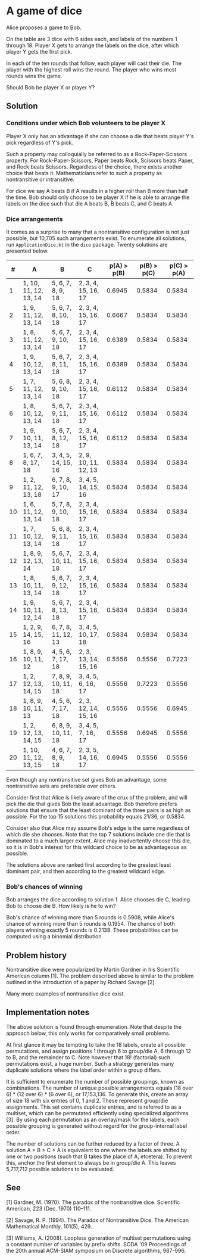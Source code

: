 # A game of dice

Alice proposes a game to Bob.

On the table are 3 dice with 6 sides each, and labels of the numbers 1 through 18. Player X gets to arrange the labels on the dice, after which player Y gets the first pick.

In each of the ten rounds that follow, each player will cast their die. The player with the highest roll wins the round. The player who wins most rounds wins the game.

Should Bob be player X or player Y?

## Solution

### Conditions under which Bob volunteers to be player X

Player X only has an advantage if she can choose a die that beats player Y's pick regardless of Y's pick.

Such a property may colloquially be referred to as a Rock-Paper-Scissors property. For Rock-Paper-Scissors, Paper beats Rock, Scissors beats Paper, and Rock beats Scissors. Regardless of the choice, there exists another choice that beats it. Mathematicians refer to such a property as nontransitive or intransitive.

For dice we say A beats B if A results in a higher roll than B more than half the time. Bob should only choose to be player X if he is able to arrange the labels on the dice such that die A beats B, B beats C, and C beats A.

### Dice arrangements

It comes as a surprise to many that a nontransitive configuration is not just possible, but 10,705 such arrangements exist. To enumerate all solutions, run `ApplicationDice.kt` in the `dice` package. Twenty solutions are presented below.

| #  | A  | B  | C  | p(A) > p(B) | p(B) > p(C) | p(C) > p(A) |
|---|---|---|---|---|---|---|
1 | 1, 10, 11, 12, 13, 14 | 5, 6, 7, 8, 9, 18 | 2, 3, 4, 15, 16, 17 | 0.6945 | 0.5834 | 0.5834 |
2 | 1, 9, 11, 12, 13, 14 | 5, 6, 7, 8, 10, 18 | 2, 3, 4, 15, 16, 17 | 0.6667 | 0.5834 | 0.5834 |
3 | 1, 8, 11, 12, 13, 14 | 5, 6, 7, 9, 10, 18 | 2, 3, 4, 15, 16, 17 | 0.6389 | 0.5834 | 0.5834 |
4 | 1, 9, 10, 12, 13, 14 | 5, 6, 7, 8, 11, 18 | 2, 3, 4, 15, 16, 17 | 0.6389 | 0.5834 | 0.5834 |
5 | 1, 7, 11, 12, 13, 14 | 5, 6, 8, 9, 10, 18 | 2, 3, 4, 15, 16, 17 | 0.6112 | 0.5834 | 0.5834 |
6 | 1, 8, 10, 12, 13, 14 | 5, 6, 7, 9, 11, 18 | 2, 3, 4, 15, 16, 17 | 0.6112 | 0.5834 | 0.5834 |
7 | 1, 9, 10, 11, 13, 14 | 5, 6, 7, 8, 12, 18 | 2, 3, 4, 15, 16, 17 | 0.6112 | 0.5834 | 0.5834 |
8 | 1, 6, 7, 8, 17, 18 | 3, 4, 5, 14, 15, 16 | 2, 9, 10, 11, 12, 13 | 0.5834 | 0.5834 | 0.5834 |
9 | 1, 2, 11, 12, 13, 18 | 6, 7, 8, 9, 10, 17 | 3, 4, 5, 14, 15, 16 | 0.5834 | 0.5834 | 0.5834 |
10 | 1, 6, 11, 12, 13, 14 | 5, 7, 8, 9, 10, 18 | 2, 3, 4, 15, 16, 17 | 0.5834 | 0.5834 | 0.5834 |
11 | 1, 7, 10, 12, 13, 14 | 5, 6, 8, 9, 11, 18 | 2, 3, 4, 15, 16, 17 | 0.5834 | 0.5834 | 0.5834 |
12 | 1, 8, 9, 12, 13, 14 | 5, 6, 7, 10, 11, 18 | 2, 3, 4, 15, 16, 17 | 0.5834 | 0.5834 | 0.5834 |
13 | 1, 8, 10, 11, 13, 14 | 5, 6, 7, 9, 12, 18 | 2, 3, 4, 15, 16, 17 | 0.5834 | 0.5834 | 0.5834 |
14 | 1, 9, 10, 11, 12, 14 | 5, 6, 7, 8, 13, 18 | 2, 3, 4, 15, 16, 17 | 0.5834 | 0.5834 | 0.5834 |
15 | 1, 2, 9, 14, 15, 16 | 6, 7, 8, 11, 12, 13 | 3, 4, 5, 10, 17, 18 | 0.5834 | 0.5834 | 0.5834 |
16 | 1, 8, 9, 10, 11, 12 | 4, 5, 6, 7, 17, 18 | 2, 3, 13, 14, 15, 16 | 0.5556 | 0.5556 | 0.7223 |
17 | 1, 2, 12, 13, 14, 15 | 7, 8, 9, 10, 11, 18 | 3, 4, 5, 6, 16, 17 | 0.5556 | 0.7223 | 0.5556 |
18 | 1, 8, 9, 10, 11, 13 | 4, 5, 6, 7, 17, 18 | 2, 3, 12, 14, 15, 16 | 0.5556 | 0.5556 | 0.6945 |
19 | 1, 2, 12, 13, 14, 15 | 6, 8, 9, 10, 11, 18 | 3, 4, 5, 7, 16, 17 | 0.5556 | 0.6945 | 0.5556 |
20 | 1, 10, 11, 12, 13, 15 | 4, 6, 7, 8, 9, 18 | 2, 3, 5, 14, 16, 17 | 0.6945 | 0.5556 | 0.5556 |

Even though any nontransitive set gives Bob an advantage, some nontransitive sets are preferable over others.

Consider first that Alice is likely aware of the crux of the problem, and will pick the die that gives Bob the least advantage. Bob therefore prefers solutions that ensure that the least dominant of the three pairs is as high as possible. For the top 15 solutions this probability equals 21/36, or 0.5834.

Consider also that Alice may assume Bob's edge is the same regardless of which die she chooses. Note that the top 7 solutions include one die that is dominated to a much larger extent. Alice may inadvertently choose this die, so it is in Bob's interest for this wildcard choice to be as advantageous as possible.

The solutions above are ranked first according to the greatest least dominant pair, and then according to the greatest wildcard edge.

### Bob's chances of winning

Bob arranges the dice according to solution 1. Alice chooses die C, leading Bob to choose die B. How likely is he to win?

Bob's chance of winning more than 5 rounds is 0.5908, while Alice's chance of winning more than 5 rounds is 0.1954. The chance of both players winning exactly 5 rounds is 0.2138. These probabilities can be computed using a binomial distribution.

## Problem history

Nontransitive dice were popularized by Martin Gardner in his Scientific American column [1]. The problem described above is similar to the problem outlined in the introduction of a paper by Richard Savage [2].

Many more examples of nontransitive dice exist.

## Implementation notes

The above solution is found through enumeration. Note that despite the approach below, this only works for comparatively small problems.

At first glance it may be tempting to take the 18 labels, create all possible permutations, and assign positions 1 through 6 to group/die A, 6 through 12 to B, and the remainder to C. Note however that 18! (factorial) such permutations exist, a huge number. Such a strategy generates many duplicate solutions where the label order within a group differs.

It is sufficient to enumerate the number of possible groupings, known as combinations. The number of unique possible arrangements equals (18 over 6) * (12 over 6) * (6 over 6), or 17,153,136. To generate this, create an array of size 18 with six entries of 0, 1 and 2. These represent group/die assignments. This set contains duplicate entries, and is referred to as a multiset, which can be permutated efficiently using specialized algorithms [3]. By using each permutation as an overlay/mask for the labels, each possible grouping is generated without regard for the group-internal label order.

The number of solutions can be further reduced by a factor of three. A solution A > B > C > A is equivalent to one where the labels are shifted by one or two positions (such that B takes the place of A, etcetera). To prevent this, anchor the first element to always be in group/die A. This leaves 5,717,712 possible solutions to be evaluated.

## See

[1] Gardner, M. (1970). The paradox of the nontransitive dice. Scientific American, 223 (Dec. 1970) 110–111.

[2] Savage, R. P. (1994). The Paradox of Nontransitive Dice. The American Mathematical Monthly, 101(5), 429.

[3] Williams, A. (2008). Loopless generation of multiset permutations using a constant number of variables by prefix shifts. SODA '09 Proceedings of the 20th annual ACM-SIAM symposium on Discrete algorithms, 987-996.
